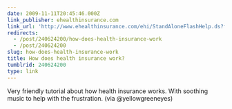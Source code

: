 ```yaml
---
date: 2009-11-11T20:45:46.000Z
link_publisher: ehealthinsurance.com
link_url: 'http://www.ehealthinsurance.com/ehi/StandAloneFlashHelp.ds?flashEnabled=True'
redirects:
  - /post/240624200/how-does-health-insurance-work
  - /post/240624200
slug: how-does-health-insurance-work
title: How does health insurance work?
tumblrid: 240624200
type: link
---
```

<p>Very friendly tutorial about how health insurance works. With soothing music to help with the frustration. (via @yellowgreeneyes)</p>
